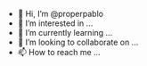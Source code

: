 - 👋 Hi, I’m @properpablo
- 👀 I’m interested in ...
- 🌱 I’m currently learning ...
- 💞️ I’m looking to collaborate on ...
- 📫 How to reach me ...

<!---
properpablo/properpablo is a ✨ special ✨ repository because its `README.md` (this file) appears on your GitHub profile.
You can click the Preview link to take a look at your changes.
--->
